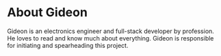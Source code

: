 # About Gideon

Gideon is an electronics engineer and full-stack developer by profession. 
He loves to read and know much about everything. Gideon is responsible for initiating and spearheading this project.